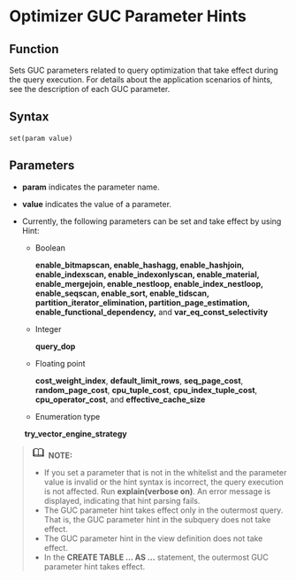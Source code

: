 # Optimizer GUC Parameter Hints<a name="EN-US_TOPIC_0000001096400532"></a>

## Function<a name="section290819468377"></a>

Sets GUC parameters related to query optimization that take effect during the query execution. For details about the application scenarios of hints, see the description of each GUC parameter.

## Syntax<a name="section530131664410"></a>

```
set(param value)
```

## Parameters<a name="section41303128143838"></a>

-   **param**  indicates the parameter name.
-   **value**  indicates the value of a parameter.
-   Currently, the following parameters can be set and take effect by using Hint:
    -   Boolean

        **enable\_bitmapscan, enable\_hashagg, enable\_hashjoin, enable\_indexscan, enable\_indexonlyscan, enable\_material, enable\_mergejoin, enable\_nestloop, enable\_index\_nestloop, enable\_seqscan, enable\_sort, enable\_tidscan, partition\_iterator\_elimination, partition\_page\_estimation, enable\_functional\_dependency,** and **var\_eq\_const\_selectivity**

    -   Integer

        **query\_dop**

    -   Floating point

        **cost\_weight\_index**,  **default\_limit\_rows**,  **seq\_page\_cost**,  **random\_page\_cost**,  **cpu\_tuple\_cost**,  **cpu\_index\_tuple\_cost**,  **cpu\_operator\_cost**, and  **effective\_cache\_size**
        
    -   Enumeration type
    
    ​       **try_vector_engine_strategy**



>![](public_sys-resources/icon-note.gif) **NOTE:** 
>-   If you set a parameter that is not in the whitelist and the parameter value is invalid or the hint syntax is incorrect, the query execution is not affected. Run  **explain\(verbose on\)**. An error message is displayed, indicating that hint parsing fails.
>-   The GUC parameter hint takes effect only in the outermost query. That is, the GUC parameter hint in the subquery does not take effect.
>-   The GUC parameter hint in the view definition does not take effect.
>-   In the  **CREATE TABLE ... AS ...**  statement, the outermost GUC parameter hint takes effect.

